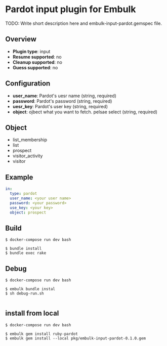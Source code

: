 # Pardot input plugin for Embulk

TODO: Write short description here and embulk-input-pardot.gemspec file.

## Overview

* **Plugin type**: input
* **Resume supported**: no
* **Cleanup supported**: no
* **Guess supported**: no

## Configuration

- **user_name**: Pardot's uesr name (string, required)
- **password**: Pardot's password (string, required)
- **uesr_key**: Pardot's user key (string, required)
- **object**: ojbect what you want to fetch. pelsae select (string, required)

## Object

- list_membership
- list
- prospect
- visitor_activity
- visitor 

## Example

```yaml
in:
  type: pardot
  user_name: <your user name>
  password: <your password>
  use_key: <your key>
  object: prospect
```


## Build

```
$ docker-compose run dev bash

$ bundle install
$ bundle exec rake

```

## Debug

```
$ docker-compose run dev bash

$ embulk bundle instal 
$ sh debug-run.sh


```


## install from local 

```
$ docker-compose run dev bash

$ embulk gem install ruby-pardot 
$ embulk gem install --local pkg/embulk-input-pardot-0.1.0.gem


```


